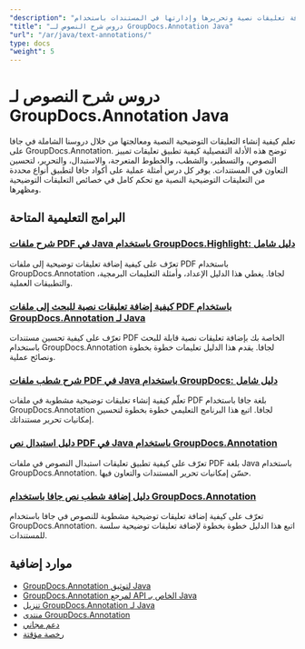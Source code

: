 ```yaml
---
"description": "دروس تعليمية خطوة بخطوة حول كيفية إضافة تعليقات نصية وتحريرها وإدارتها في المستندات باستخدام GroupDocs.Annotation for Java."
"title": "دروس شرح النصوص لـ GroupDocs.Annotation Java"
"url": "/ar/java/text-annotations/"
type: docs
"weight": 5
---
```


# دروس شرح النصوص لـ GroupDocs.Annotation Java

تعلم كيفية إنشاء التعليقات التوضيحية النصية ومعالجتها من خلال دروسنا الشاملة في جافا على GroupDocs.Annotation. توضح هذه الأدلة التفصيلية كيفية تطبيق تعليقات تمييز النصوص، والتسطير، والشطب، والخطوط المتعرجة، والاستبدال، والتحرير، لتحسين التعاون في المستندات. يوفر كل درس أمثلة عملية على أكواد جافا لتطبيق أنواع محددة من التعليقات التوضيحية النصية مع تحكم كامل في خصائص التعليقات التوضيحية ومظهرها.

## البرامج التعليمية المتاحة

### [شرح ملفات PDF في Java باستخدام GroupDocs.Highlight: دليل شامل](./annotate-pdfs-groupdocs-highlight-java/)
تعرّف على كيفية إضافة تعليقات توضيحية إلى ملفات PDF باستخدام GroupDocs.Annotation لجافا. يغطي هذا الدليل الإعداد، وأمثلة التعليمات البرمجية، والتطبيقات العملية.

### [كيفية إضافة تعليقات نصية للبحث إلى ملفات PDF باستخدام GroupDocs.Annotation لـ Java](./add-search-text-annotations-pdf-groupdocs-java/)
تعرّف على كيفية تحسين مستندات PDF الخاصة بك بإضافة تعليقات نصية قابلة للبحث باستخدام GroupDocs.Annotation لجافا. يقدم هذا الدليل تعليمات خطوة بخطوة ونصائح عملية.

### [شرح شطب ملفات PDF في Java باستخدام GroupDocs: دليل شامل](./java-pdf-strikeout-annotations-groupdocs/)
تعلّم كيفية إنشاء تعليقات توضيحية مشطوبة في ملفات PDF بلغة جافا باستخدام GroupDocs.Annotation لجافا. اتبع هذا البرنامج التعليمي خطوة بخطوة لتحسين إمكانيات تحرير مستنداتك.

### [دليل استبدال نص PDF في Java باستخدام GroupDocs.Annotation](./java-pdf-text-replacement-groupdocs-annotation/)
تعرّف على كيفية تطبيق تعليقات استبدال النصوص في ملفات PDF بلغة Java باستخدام GroupDocs.Annotation. حسّن إمكانيات تحرير المستندات والتعاون فيها.

### [دليل إضافة شطب نص جافا باستخدام GroupDocs.Annotation](./java-text-strikeout-annotation-groupdocs/)
تعرّف على كيفية إضافة تعليقات توضيحية مشطوبة للنصوص في جافا باستخدام GroupDocs.Annotation. اتبع هذا الدليل خطوة بخطوة لإضافة تعليقات توضيحية سلسة للمستندات.

## موارد إضافية

- [GroupDocs.Annotation لتوثيق Java](https://docs.groupdocs.com/annotation/java/)
- [GroupDocs.Annotation لمرجع API الخاص بـ Java](https://reference.groupdocs.com/annotation/java/)
- [تنزيل GroupDocs.Annotation لـ Java](https://releases.groupdocs.com/annotation/java/)
- [منتدى GroupDocs.Annotation](https://forum.groupdocs.com/c/annotation)
- [دعم مجاني](https://forum.groupdocs.com/)
- [رخصة مؤقتة](https://purchase.groupdocs.com/temporary-license/)